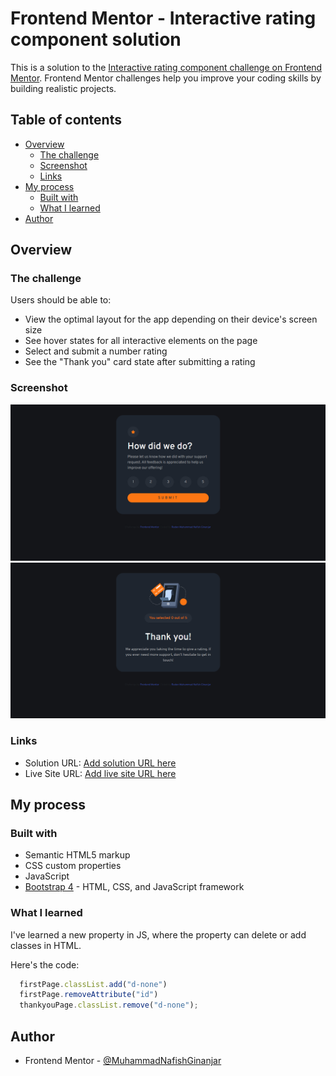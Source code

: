 # Frontend Mentor - Interactive rating component solution

This is a solution to the [Interactive rating component challenge on Frontend Mentor](https://www.frontendmentor.io/challenges/interactive-rating-component-koxpeBUmI). Frontend Mentor challenges help you improve your coding skills by building realistic projects. 

## Table of contents

- [Overview](#overview)
  - [The challenge](#the-challenge)
  - [Screenshot](#screenshot)
  - [Links](#links)
- [My process](#my-process)
  - [Built with](#built-with)
  - [What I learned](#what-i-learned)
- [Author](#author)

## Overview

### The challenge

Users should be able to:

- View the optimal layout for the app depending on their device's screen size
- See hover states for all interactive elements on the page
- Select and submit a number rating
- See the "Thank you" card state after submitting a rating

### Screenshot

![First-page](image.png)
![Thankyou-page](image-1.png)

### Links

- Solution URL: [Add solution URL here](https://your-solution-url.com)
- Live Site URL: [Add live site URL here](https://your-live-site-url.com)

## My process

### Built with

- Semantic HTML5 markup
- CSS custom properties
- JavaScript
- [Bootstrap 4](https://getbootstrap.com/) - HTML, CSS, and JavaScript framework

### What I learned

I've learned a new property in JS, where the property can delete or add classes in HTML.

Here's the code:
```js
  firstPage.classList.add("d-none")
  firstPage.removeAttribute("id")
  thankyouPage.classList.remove("d-none");
```

## Author

- Frontend Mentor - [@MuhammadNafishGinanjar](https://www.frontendmentor.io/profile/MuhammadNafishGinanjar)